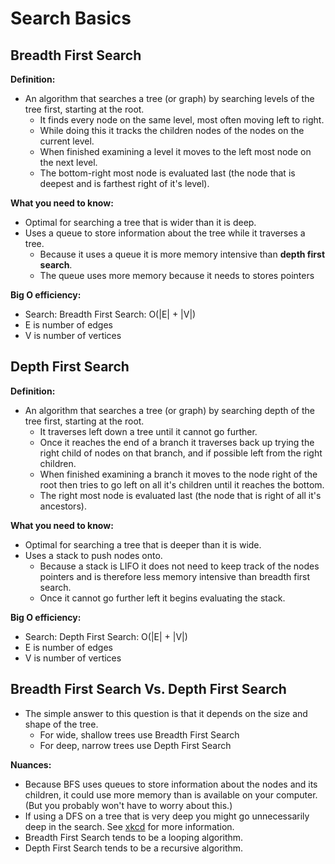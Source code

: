 # Search Basics

## **Breadth First Search**

**Definition:**

* An algorithm that searches a tree \(or graph\) by searching levels of the tree first, starting at the root.
  * It finds every node on the same level, most often moving left to right.
  * While doing this it tracks the children nodes of the nodes on the current level.
  * When finished examining a level it moves to the left most node on the next level.
  * The bottom-right most node is evaluated last \(the node that is deepest and is farthest right of it's level\).

**What you need to know:**

* Optimal for searching a tree that is wider than it is deep.
* Uses a queue to store information about the tree while it traverses a tree.
  * Because it uses a queue it is more memory intensive than **depth first search**.
  * The queue uses more memory because it needs to stores pointers

**Big O efficiency:**

* Search: Breadth First Search: O\(\|E\| + \|V\|\)
* E is number of edges
* V is number of vertices

## **Depth First Search**

**Definition:**

* An algorithm that searches a tree \(or graph\) by searching depth of the tree first, starting at the root.
  * It traverses left down a tree until it cannot go further.
  * Once it reaches the end of a branch it traverses back up trying the right child of nodes on that branch, and if possible left from the right children.
  * When finished examining a branch it moves to the node right of the root then tries to go left on all it's children until it reaches the bottom.
  * The right most node is evaluated last \(the node that is right of all it's ancestors\).

**What you need to know:**

* Optimal for searching a tree that is deeper than it is wide.
* Uses a stack to push nodes onto.
  * Because a stack is LIFO it does not need to keep track of the nodes pointers and is therefore less memory intensive than breadth first search.
  * Once it cannot go further left it begins evaluating the stack.

**Big O efficiency:**

* Search: Depth First Search: O\(\|E\| + \|V\|\)
* E is number of edges
* V is number of vertices

## **Breadth First Search Vs. Depth First Search**

* The simple answer to this question is that it depends on the size and shape of the tree.
  * For wide, shallow trees use Breadth First Search
  * For deep, narrow trees use Depth First Search

**Nuances:**

* Because BFS uses queues to store information about the nodes and its children, it could use more memory than is available on your computer. \(But you probably won't have to worry about this.\)
* If using a DFS on a tree that is very deep you might go unnecessarily deep in the search. See [xkcd](http://xkcd.com/761/) for more information.
* Breadth First Search tends to be a looping algorithm.
* Depth First Search tends to be a recursive algorithm.

### 

